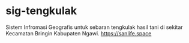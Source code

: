 # sig-tengkulak
Sistem Infromasi Geografis untuk sebaran tengkulak hasil tani di sekitar Kecamatan Bringin Kabupaten Ngawi.
https://sanlife.space
